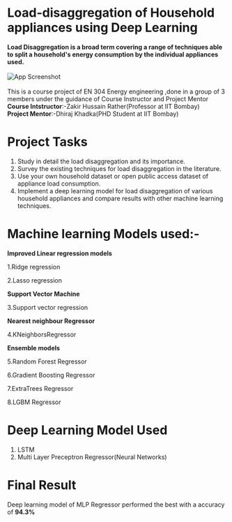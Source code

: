 # Load-disaggregation of Household appliances using Deep Learning

**Load Disaggregation is a broad term covering a range of techniques able to split a household's energy consumption by the individual appliances used.**
<br/>
<br/>
![App Screenshot](https://th.bing.com/th/id/OIP.Zl_hi962EkdFKpdzEnOLiAHaJC?pid=ImgDet&rs=1)
<br/>
<br/>
This is a course project of EN 304 Energy engineering ,done in a group of 3 members under the guidance of Course Instructor and Project Mentor
<br/>
**Course Intstructor**:-Zakir Hussain Rather(Professor at IIT Bombay)
<br/>
**Project Mentor**:-Dhiraj Khadka(PHD Student at IIT Bombay)
<br/>
# Project Tasks
1. Study in detail the load disaggregation and its importance.
2. Survey the existing techniques for load disaggregation in the literature.
3. Use your own household dataset or open public access dataset of appliance load
consumption.
4. Implement a deep learning model for load disaggregation of various household
appliances and compare results with other machine learning techniques.
# Machine learning Models used:-
**Improved Linear regression models**

1.Ridge regression

2.Lasso regression

**Support Vector Machine**

3.Support vector regression

**Nearest neighbour Regressor**

4.KNeighborsRegressor

**Ensemble models**

5.Random Forest Regressor

6.Gradient Boosting Regressor

7.ExtraTrees Regressor

8.LGBM Regressor
# Deep Learning Model Used
1. LSTM
2. Multi Layer Preceptron Regressor(Neural Networks)
# Final Result
Deep learning model of MLP Regressor performed the best with a accuracy of **94.3%**
